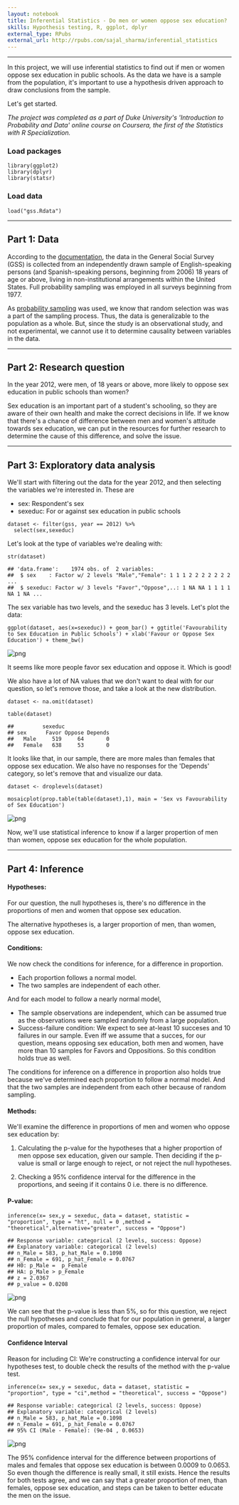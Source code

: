 ```yaml
---
layout: notebook
title: Inferential Statistics - Do men or women oppose sex education? 
skills: Hypothesis testing, R, ggplot, dplyr
external_type: RPubs
external_url: http://rpubs.com/sajal_sharma/inferential_statistics
---
```

---

In this project, we will use inferential statistics to find out if men
or women oppose sex education in public schools. As the data we have is
a sample from the population, it's important to use a hypothesis driven
approach to draw conclusions from the sample.

Let's get started.

*The project was completed as a part of Duke University's 'Introduction
to Probability and Data' online course on Coursera, the first of the
Statistics with R Specialization.*

### Load packages

    library(ggplot2)
    library(dplyr)
    library(statsr)

### Load data

    load("gss.Rdata")

------------------------------------------------------------------------

Part 1: Data
------------

According to the
[documentation](http://gss.norc.org/documents/codebook/GSS_Codebook_intro.pdf),
the data in the General Social Survey (GSS) is collected from an
independently drawn sample of English-speaking persons (and
Spanish-speaking persons, beginning from 2006) 18 years of age or above,
living in non-institutional arrangements within the United States. Full
probability sampling was employed in all surveys beginning from 1977.

As [probability
sampling](http://www.socialresearchmethods.net/kb/sampprob.php) was
used, we know that random selection was was a part of the sampling
process. Thus, the data is generalizable to the population as a whole.
But, since the study is an observational study, and not experimental, we
cannot use it to determine causality between variables in the data.

------------------------------------------------------------------------

Part 2: Research question
-------------------------

In the year 2012, were men, of 18 years or above, more likely to oppose
sex education in public schools than women?

Sex education is an important part of a student's schooling, so they are
aware of their own health and make the correct decisions in life. If we
know that there's a chance of difference between men and women's
attitude towards sex education, we can put in the resources for further
research to determine the cause of this difference, and solve the issue.

------------------------------------------------------------------------

Part 3: Exploratory data analysis
---------------------------------

We'll start with filtering out the data for the year 2012, and then
selecting the variables we're interested in. These are

-   sex: Respondent's sex
-   sexeduc: For or against sex education in public schools

<!-- -->

    dataset <- filter(gss, year == 2012) %>%
      select(sex,sexeduc)

Let's look at the type of variables we're dealing with:

    str(dataset)

    ## 'data.frame':    1974 obs. of  2 variables:
    ##  $ sex    : Factor w/ 2 levels "Male","Female": 1 1 1 2 2 2 2 2 2 2 ...
    ##  $ sexeduc: Factor w/ 3 levels "Favor","Oppose",..: 1 NA NA 1 1 1 1 NA 1 NA ...

The sex variable has two levels, and the sexeduc has 3 levels. Let's
plot the data:

    ggplot(dataset, aes(x=sexeduc)) + geom_bar() + ggtitle('Favourability to Sex Education in Public Schools') + xlab('Favour or Oppose Sex Education') + theme_bw()

![png](/public/project-images/gss_inf/unnamed-chunk-3-1.png)

It seems like more people favor sex education and oppose it. Which is
good!

We also have a lot of NA values that we don't want to deal with for our
question, so let's remove those, and take a look at the new
distribution.

    dataset <- na.omit(dataset)

    table(dataset)

    ##         sexeduc
    ## sex      Favor Oppose Depends
    ##   Male     519     64       0
    ##   Female   638     53       0

It looks like that, in our sample, there are more males than females
that oppose sex education. We also have no responses for the 'Depends'
category, so let's remove that and visualize our data.

    dataset <- droplevels(dataset)

    mosaicplot(prop.table(table(dataset),1), main = 'Sex vs Favourability of Sex Education')

![png](/public/project-images/gss_inf/unnamed-chunk-5-1.png)

Now, we'll use statistical inference to know if a larger propertion of
men than women, oppose sex education for the whole population.

------------------------------------------------------------------------

Part 4: Inference
-----------------

#### Hypotheses:

For our question, the null hypotheses is, there's no difference in the
proportions of men and women that oppose sex education.

The alternative hypotheses is, a larger proportion of men, than women,
oppose sex education.

#### Conditions:

We now check the conditions for inference, for a difference in
proportion.

-   Each proportion follows a normal model.
-   The two samples are independent of each other.

And for each model to follow a nearly normal model,

-   The sample observations are independent, which can be assumed true
    as the observations were sampled randomly from a large population.
-   Success-failure condition: We expect to see at-least 10 succeses and
    10 failures in our sample. Even iff we assume that a succes, for our
    question, means opposing sex education, both men and women, have
    more than 10 samples for Favors and Oppositions. So this condition
    holds true as well.

The conditions for inference on a difference in proportion also holds
true because we've determined each proportion to follow a normal model.
And that the two samples are independent from each other because of
random sampling.

#### Methods:

We'll examine the difference in proportions of men and women who oppose
sex education by:

1.  Calculating the p-value for the hypotheses that a higher proportion
    of men oppose sex education, given our sample. Then deciding if the
    p-value is small or large enough to reject, or not reject the
    null hypotheses.

2.  Checking a 95% confidence interval for the difference in the
    proportions, and seeing if it contains 0 i.e. there is
    no difference.

#### P-value:

    inference(x= sex,y = sexeduc, data = dataset, statistic = "proportion", type = "ht", null = 0 ,method = "theoretical",alternative="greater", success = "Oppose")

    ## Response variable: categorical (2 levels, success: Oppose)
    ## Explanatory variable: categorical (2 levels) 
    ## n_Male = 583, p_hat_Male = 0.1098
    ## n_Female = 691, p_hat_Female = 0.0767
    ## H0: p_Male =  p_Female
    ## HA: p_Male > p_Female
    ## z = 2.0367
    ## p_value = 0.0208

![png](/public/project-images/gss_inf/unnamed-chunk-6-1.png)

We can see that the p-value is less than 5%, so for this question, we
reject the null hypotheses and conclude that for our population in
general, a larger proportion of males, compared to females, oppose sex
education.

#### Confidence Interval

Reason for including CI: We're constructing a confidence interval for
our hypotheses test, to double check the results of the method with the
p-value test.

    inference(x= sex,y = sexeduc, data = dataset, statistic = "proportion", type = "ci",method = "theoretical", success = "Oppose")

    ## Response variable: categorical (2 levels, success: Oppose)
    ## Explanatory variable: categorical (2 levels) 
    ## n_Male = 583, p_hat_Male = 0.1098
    ## n_Female = 691, p_hat_Female = 0.0767
    ## 95% CI (Male - Female): (9e-04 , 0.0653)

![png](/public/project-images/gss_inf/unnamed-chunk-7-1.png)

The 95% confidence interval for the difference between proportions of
males and females that oppose sex education is between 0.0009 to 0.0653.
So even though the difference is really small, it still exists. Hence
the results for both tests agree, and we can say that a greater
proportion of men, than females, oppose sex education, and steps can be
taken to better educate the men on the issue.
